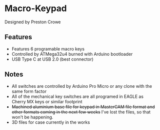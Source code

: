 # Macro-Keypad
Designed by Preston Crowe

Features
---------

* Features 6 programable macro keys
* Controlled by ATMega32u4 burned with Arduino bootloader
* USB Type C at USB 2.0 (best connector)

Notes
------

* All switches are controlled by Arduino Pro Micro or any clone with the same form factor 
* All of the mechanical key switches are all programed in EAGLE as Cherry MX keys or similar footprint
* ~~Machined aluminium base file for keypad in MasterCAM file format and other formats coming in the next few weeks~~ I've lost the files, so that won't be happening.
* 3D files for case currently in the works
